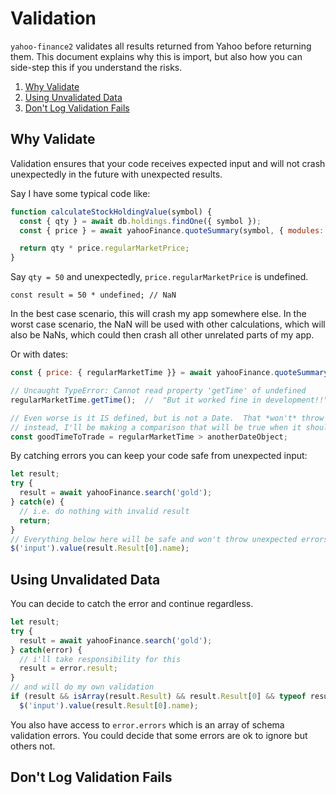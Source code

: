 # Validation

`yahoo-finance2` validates all results returned from Yahoo before returning
them.  This document explains why this is import, but also how you can
side-step this if you understand the risks.

1. [Why Validate](#why-validate)
1. [Using Unvalidated Data](#using-unvalidated-data)
1. [Don't Log Validation Fails](#dont-log-validation-fails)

<a name="why-validate"></a>
## Why Validate

Validation ensures that your code receives expected input and will not crash
unexpectedly in the future with unexpected results.

Say I have some typical code like:

```js
function calculateStockHoldingValue(symbol) {
  const { qty } = await db.holdings.findOne({ symbol });
  const { price } = await yahooFinance.quoteSummary(symbol, { modules: "price" });

  return qty * price.regularMarketPrice;
}
```

Say `qty = 50` and unexpectedly, `price.regularMarketPrice` is undefined.

`const result = 50 * undefined; // NaN`

In the best case scenario, this will crash my app somewhere else.  In the worst case scenario, the NaN will be used with other calculations, which will also be NaNs, which could then crash all other unrelated parts of my app.

Or with dates:

```js
const { price: { regularMarketTime }} = await yahooFinance.quoteSummary('AAPL');

// Uncaught TypeError: Cannot read property 'getTime' of undefined
regularMarketTime.getTime();  //  "But it worked fine in development!!"

// Even worse is it IS defined, but is not a Date.  That *won't* throw an error in my code,
// instead, I'll be making a comparison that will be true when it should be false, etc.
const goodTimeToTrade = regularMarketTime > anotherDateObject;
```

By catching errors you can keep your code safe from unexpected input:

```js
let result;
try {
  result = await yahooFinance.search('gold');
} catch(e) {
  // i.e. do nothing with invalid result
  return;
}
// Everything below here will be safe and won't throw unexpected errors
$('input').value(result.Result[0].name);
```

<a name="using-unvalidated-data"></a>
## Using Unvalidated Data

You can decide to catch the error and continue regardless.

```js
let result;
try {
  result = await yahooFinance.search('gold');
} catch(error) {
  // i'll take responsibility for this
  result = error.result;
}
// and will do my own validation
if (result && isArray(result.Result) && result.Result[0] && typeof result.Result[0].name === 'string')
  $('input').value(result.Result[0].name);
```

You also have access to `error.errors` which is an array of schema validation
errors.  You could decide that some errors are ok to ignore but others not.

<a name="dont-log-validation-fails"></a>
## Don't Log Validation Fails
